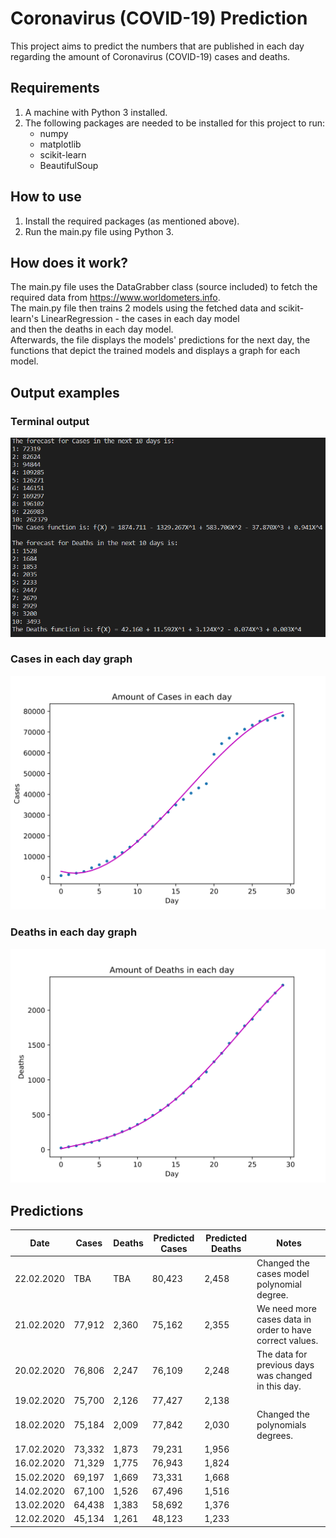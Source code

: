 # Coronavirus (COVID-19) Prediction
This project aims to predict the numbers that are published in each day regarding the amount of Coronavirus (COVID-19) cases and deaths.

## Requirements
1. A machine with Python 3 installed.
2. The following packages are needed to be installed for this project to run:
    - numpy
    - matplotlib
    - scikit-learn
    - BeautifulSoup

## How to use
1. Install the required packages (as mentioned above).
2. Run the main.py file using Python 3.

## How does it work?
The main.py file uses the DataGrabber class (source included) to fetch the required data from https://www.worldometers.info.  
The main.py file then trains 2 models using the fetched data and scikit-learn's LinearRegression - the cases in each day model  
and then the deaths in each day model.  
Afterwards, the file displays the models' predictions for the next day, the functions that depict the trained models and displays a graph for each model.

## Output examples
### Terminal output
![Terminal output](/outputs/terminal.png)

### Cases in each day graph
![Cases in each day graph](/outputs/cases_in_each_day.svg)

### Deaths in each day graph
![Deaths in each day graph](/outputs/deaths_in_each_day.svg)

## Predictions
| Date       | Cases  | Deaths | Predicted Cases | Predicted Deaths | Notes                                                    |
| ---------- | ------ | ------ | --------------- | ---------------- | -------------------------------------------------------- |
| 22.02.2020 | TBA    | TBA    | 80,423          | 2,458            | Changed the cases model polynomial degree.               |
| 21.02.2020 | 77,912 | 2,360  | 75,162          | 2,355            | We need more cases data in order to have correct values. |
| 20.02.2020 | 76,806 | 2,247  | 76,109          | 2,248            | The data for previous days was changed in this day.      |
| 19.02.2020 | 75,700 | 2,126  | 77,427          | 2,138            |                                                          |
| 18.02.2020 | 75,184 | 2,009  | 77,842          | 2,030            | Changed the polynomials degrees.                         |
| 17.02.2020 | 73,332 | 1,873  | 79,231          | 1,956            |                                                          |
| 16.02.2020 | 71,329 | 1,775  | 76,943          | 1,824            |                                                          |
| 15.02.2020 | 69,197 | 1,669  | 73,331          | 1,668            |                                                          |
| 14.02.2020 | 67,100 | 1,526  | 67,496          | 1,516            |                                                          |
| 13.02.2020 | 64,438 | 1,383  | 58,692          | 1,376            |                                                          |
| 12.02.2020 | 45,134 | 1,261  | 48,123          | 1,233            |                                                          |

